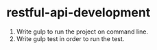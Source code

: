 # restful-api-development
1. Write gulp to run the project on command line.
2. Write gulp test in order to run the test.
